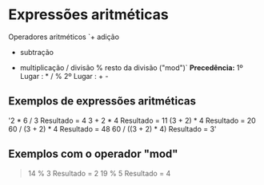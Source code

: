 # Expressões aritméticas
Operadores aritméticos
`+ adição
- subtração
* multiplicação
/ divisão
% resto da divisão ("mod")`
**Precedência:** 1º Lugar : * / %
                 2º Lugar : + -
  
## Exemplos de expressões aritméticas
'2 * 6 / 3 Resultado = 4
3 + 2 * 4 Resultado = 11
(3 + 2) * 4 Resultado = 20
60 / (3 + 2) * 4 Resultado = 48
60 / ((3 + 2) * 4) Resultado = 3'

## Exemplos com o operador "mod"
> 14 % 3 Resultado = 2
> 19 % 5 Resultado = 4
